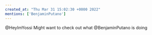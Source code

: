 ```yaml
---
created_at: "Thu Mar 31 15:02:30 +0000 2022"
mentions: ['BenjaminPutano']
---
```


@HeyImYossi Might want to check out what @BenjaminPutano is doing